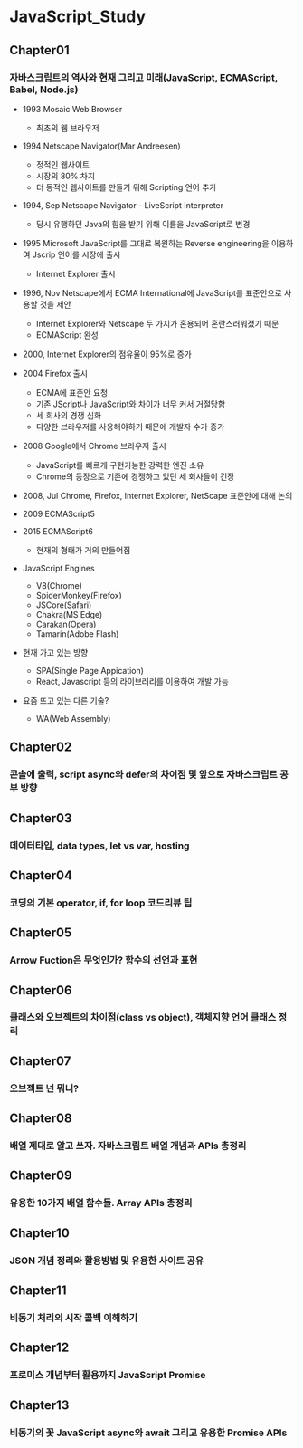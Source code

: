 # JavaScript_Study
## Chapter01
### 자바스크립트의 역사와 현재 그리고 미래(JavaScript, ECMAScript, Babel, Node.js)
- 1993 Mosaic Web Browser
  - 최초의 웹 브라우저
- 1994 Netscape Navigator(Mar Andreesen) 
  - 정적인 웹사이트
  - 시장의 80% 차지
  - 더 동적인 웹사이트를 만들기 위해 Scripting 언어 추가
- 1994, Sep Netscape Navigator - LiveScript Interpreter
  - 당시 유행하던 Java의 힘을 받기 위해 이름을 JavaScript로 변경
- 1995 Microsoft JavaScript를 그대로 복원하는 Reverse engineering을 이용하여 Jscrip 언어를 시장에 출시
  - Internet Explorer 출시
- 1996, Nov Netscape에서 ECMA International에 JavaScript를 표준안으로 사용할 것을 제안
  - Internet Explorer와 Netscape 두 가지가 혼용되어 혼란스러워졌기 때문
  - ECMAScript 완성
- 2000, Internet Explorer의 점유율이 95%로 증가
- 2004 Firefox 출시
  - ECMA에 표준안 요청
  - 기존 JScript나 JavaScript와 차이가 너무 커서 거절당함
  - 세 회사의 경쟁 심화
  - 다양한 브라우저를 사용해야하기 때문에 개발자 수가 증가
- 2008 Google에서 Chrome 브라우저 출시
  - JavaScript를 빠르게 구현가능한 강력한 엔진 소유
  - Chrome의 등장으로 기존에 경쟁하고 있던 세 회사들이 긴장
- 2008, Jul Chrome, Firefox, Internet Explorer, NetScape 표준안에 대해 논의
- 2009 ECMAScript5
- 2015 ECMAScript6
  - 현재의 형태가 거의 만들어짐
 
 
- JavaScript Engines
  - V8(Chrome)
  - SpiderMonkey(Firefox)
  - JSCore(Safari)
  - Chakra(MS Edge)
  - Carakan(Opera)
  - Tamarin(Adobe Flash)

- 현재 가고 있는 방향
  - SPA(Single Page Appication)
  - React, Javascript 등의 라이브러리를 이용하여 개발 가능
 
- 요즘 뜨고 있는 다른 기술?
  - WA(Web Assembly)


## Chapter02
### 콘솔에 출력, script async와 defer의 차이점 및 앞으로 자바스크립트 공부 방향

## Chapter03
### 데이터타입, data types, let vs var, hosting

## Chapter04
### 코딩의 기본 operator, if, for loop 코드리뷰 팁

## Chapter05
### Arrow Fuction은 무엇인가? 함수의 선언과 표현

## Chapter06
### 클래스와 오브젝트의 차이점(class vs object), 객체지향 언어 클래스 정리

## Chapter07
### 오브젝트 넌 뭐니?

## Chapter08
### 배열 제대로 알고 쓰자. 자바스크립트 배열 개념과 APIs 총정리

## Chapter09
### 유용한 10가지 배열 함수들. Array APIs 총정리

## Chapter10
### JSON 개념 정리와 활용방법 및 유용한 사이트 공유

## Chapter11
### 비동기 처리의 시작 콜백 이해하기

## Chapter12
### 프로미스 개념부터 활용까지 JavaScript Promise

## Chapter13
### 비동기의 꽃 JavaScript async와 await 그리고 유용한 Promise APIs


